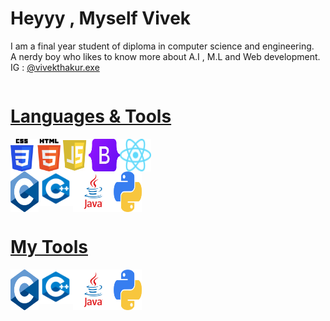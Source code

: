 <h1>Heyyy ,  Myself Vivek</h1> 
<p>I am a final year student of diploma in computer science and engineering.         
<br>A nerdy boy who likes to know more about A.I , M.L and Web development.
<br> IG : <a href="https://www.instagram.com/vivekthakur.exe/">@vivekthakur.exe</p>

<div style="display:flex"><h1>Languages & Tools</h1></div>

<div style="display:flex">
<img src="Daco.png" width="80px">
<img src="js.png" width="45px">
<img src="Bootstrap_logo.svg.png" width="50px">
<img src="React-icon.svg" width="50px">
</div>


<div style="display:flex">
<img src="C_Programming_Language.svg" width="45px">
<img src="cpp.png" width="55px" height="55px">
<img src="java.png" width="65px" height="65px">
<img src="py.png" width="45px">
</div>

<div style="display:flex"><h1>My Tools</h1></div>
<div style="display:flex">
<img src="C_Programming_Language.svg" width="45px">
<img src="cpp.png" width="55px" height="55px">
<img src="java.png" width="65px" height="65px">
<img src="py.png" width="45px">
</div>
